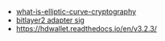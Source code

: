 - [what-is-elliptic-curve-cryptography](https://www.keepersecurity.com/blog/zh-hans/2023/06/07/what-is-elliptic-curve-cryptography/)
- [bitlayer2 adapter sig](https://www.chaincatcher.com/article/2z137071)
- https://hdwallet.readthedocs.io/en/v3.2.3/